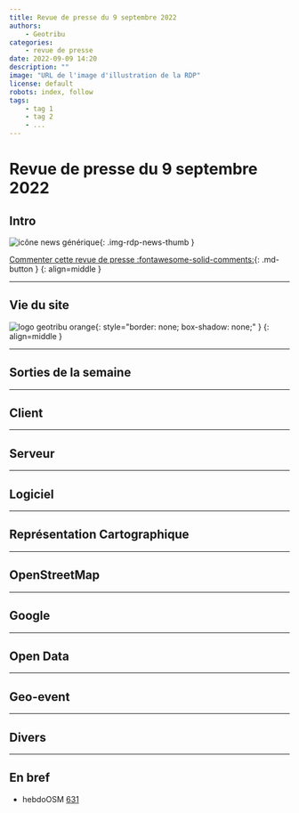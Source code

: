 ```yaml
---
title: Revue de presse du 9 septembre 2022
authors:
    - Geotribu
categories:
    - revue de presse
date: 2022-09-09 14:20
description: ""
image: "URL de l'image d'illustration de la RDP"
license: default
robots: index, follow
tags:
    - tag 1
    - tag 2
    - ...
---
```


# Revue de presse du 9 septembre 2022

## Intro

![icône news générique](https://cdn.geotribu.fr/img/internal/icons-rdp-news/news.png "icône news générique"){: .img-rdp-news-thumb }

[Commenter cette revue de presse :fontawesome-solid-comments:](#__comments){: .md-button }
{: align=middle }

----

## Vie du site

![logo geotribu orange](https://cdn.geotribu.fr/img/internal/charte/geotribu_logo_rectangle_384x80.png "logo geotribu orange"){: style="border: none; box-shadow: none;" }
{: align=middle }

----

## Sorties de la semaine

----

## Client

----

## Serveur

----

## Logiciel

----

## Représentation Cartographique

----

## OpenStreetMap

----

## Google

----

## Open Data

----

## Geo-event

----

## Divers

----

## En bref

- hebdoOSM [631](https://weeklyosm.eu/fr/archives/15885)
